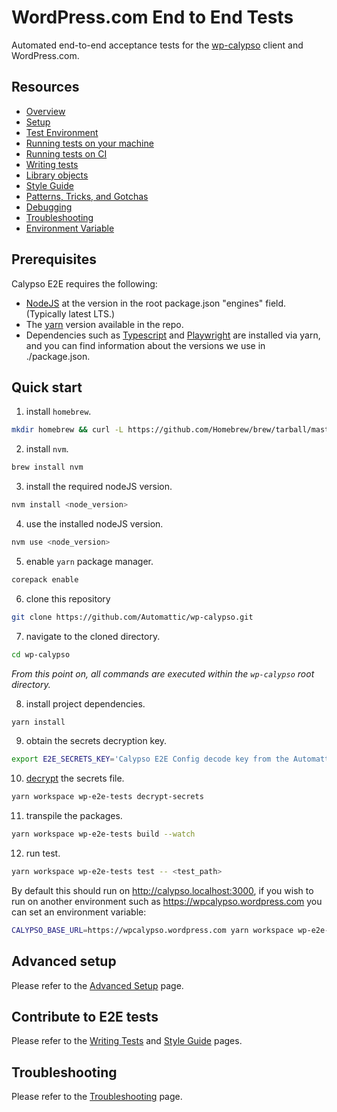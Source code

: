 # WordPress.com End to End Tests

Automated end-to-end acceptance tests for the [wp-calypso](https://github.com/Automattic/wp-calypso) client and WordPress.com.

## Resources

- [Overview](docs/overview.md)
- [Setup](docs/setup.md)
- [Test Environment](docs/test_environment.md)
- [Running tests on your machine](docs/tests_local.md)
- [Running tests on CI](docs/tests_ci.md)
- [Writing tests](docs/writing_tests.md)
- [Library objects](docs/library_objects.md)
- [Style Guide](docs/style_guide.md)
- [Patterns, Tricks, and Gotchas](docs/patterns_tricks_gotchas.md)
- [Debugging](docs/debugging.md)
- [Troubleshooting](docs/troubleshooting.md)
- [Environment Variable](docs/environment_variables.md)

## Prerequisites

Calypso E2E requires the following:

- [NodeJS](https://nodejs.org/) at the version in the root package.json "engines" field. (Typically latest LTS.)
- The [yarn](https://github.com/yarnpkg/berry) version available in the repo.
- Dependencies such as [Typescript](https://typescript.org) and [Playwright](https://playwright.dev) are installed via yarn, and you can find information about the versions we use in ./package.json.

## Quick start

1. install `homebrew`.

```bash
mkdir homebrew && curl -L https://github.com/Homebrew/brew/tarball/master | tar xz --strip 1 -C homebrew
```

2. install `nvm`.

```bash
brew install nvm
```

3. install the required nodeJS version.

```bash
nvm install <node_version>
```

4. use the installed nodeJS version.

```bash
nvm use <node_version>
```

5. enable `yarn` package manager.

```bash
corepack enable
```

6. clone this repository

```bash
git clone https://github.com/Automattic/wp-calypso.git
```

7. navigate to the cloned directory.

```bash
cd wp-calypso
```

_From this point on, all commands are executed within the `wp-calypso` root directory._

8. install project dependencies.

```bash
yarn install
```

9. obtain the secrets decryption key.

```bash
export E2E_SECRETS_KEY='Calypso E2E Config decode key from the Automattic secret store>'
```

10. [decrypt](docs/test_environment.md) the secrets file.

```bash
yarn workspace wp-e2e-tests decrypt-secrets
```

11. transpile the packages.

```bash
yarn workspace wp-e2e-tests build --watch
```

12. run test.

```bash
yarn workspace wp-e2e-tests test -- <test_path>
```

By default this should run on <http://calypso.localhost:3000>, if you wish to run on another environment such as <https://wpcalypso.wordpress.com> you can set an environment variable:

```bash
CALYPSO_BASE_URL=https://wpcalypso.wordpress.com yarn workspace wp-e2e-tests test -- <test_path>
```

## Advanced setup

Please refer to the [Advanced Setup](docs/setup.md) page.

## Contribute to E2E tests

Please refer to the [Writing Tests](docs/writing_tests.md) and [Style Guide](docs/style_guide.md) pages.

## Troubleshooting

Please refer to the [Troubleshooting](docs/troubleshooting.md) page.
